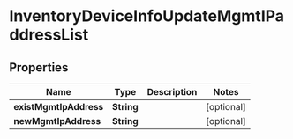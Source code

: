 
# InventoryDeviceInfoUpdateMgmtIPaddressList

## Properties
Name | Type | Description | Notes
------------ | ------------- | ------------- | -------------
**existMgmtIpAddress** | **String** |  |  [optional]
**newMgmtIpAddress** | **String** |  |  [optional]



